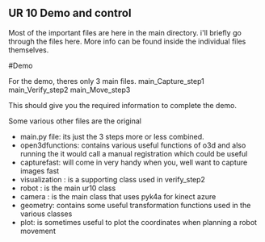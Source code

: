 ## UR 10 Demo and control 
Most of the important files are here in the main directory.
i'll briefly go through the files here. More info can be found inside the 
individual files themselves.

#Demo

For the demo, theres only 3 main files.
main_Capture_step1
main_Verify_step2
main_Move_step3

This should give you the required information to complete the demo.

Some various other files are the original 
- main.py file: its just the 3 steps more or less combined.
- open3dfunctions: contains various useful functions of o3d and also running the 
	it would call a manual registration which could be useful
- capturefast: will come in very handy when you, well want to capture images fast
- visualization : is a supporting class used in verify_step2
- robot : is the main ur10 class 
- camera : is the main class that uses pyk4a for kinect azure
- geometry: contains some useful transformation functions used in the various classes
- plot: is sometimes useful to plot the coordinates when planning a robot movement